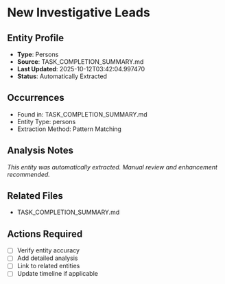 # New Investigative Leads

## Entity Profile
- **Type**: Persons
- **Source**: TASK_COMPLETION_SUMMARY.md
- **Last Updated**: 2025-10-12T03:42:04.997470
- **Status**: Automatically Extracted

## Occurrences
- Found in: TASK_COMPLETION_SUMMARY.md
- Entity Type: persons
- Extraction Method: Pattern Matching

## Analysis Notes
*This entity was automatically extracted. Manual review and enhancement recommended.*

## Related Files
- TASK_COMPLETION_SUMMARY.md

## Actions Required
- [ ] Verify entity accuracy
- [ ] Add detailed analysis
- [ ] Link to related entities
- [ ] Update timeline if applicable
